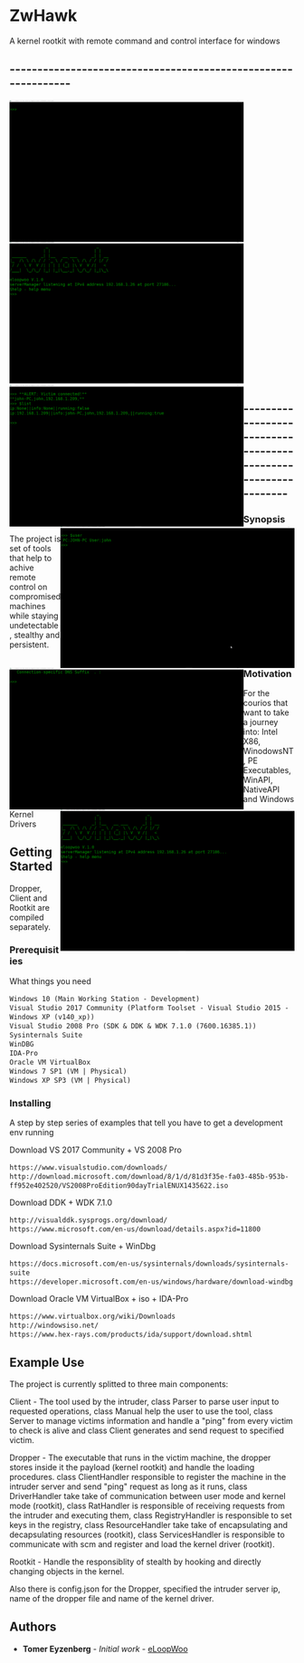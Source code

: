 # ZwHawk

A kernel rootkit with remote command and control interface for windows

## --------------------------------------------------------------

<img align="left" src="./assets/demo1.gif" height = 250>
<img align="rightt" src="./assets/demo2.gif" height = 250>
<img align="left" src="./assets/demo3.gif" height = 250>
<img align="right" src="./assets/demo4.gif" height = 250>
<img align="left" src="./assets/demo5.gif" height = 250>
<img align="right" src="./assets/demo6.gif" height = 250>

## --------------------------------------------------------------

### Synopsis

The project is set of tools that help to achive remote control on compromised machines
while staying undetectable, stealthy and persistent.

### Motivation

For the courios that want to take a journey into: Intel X86, WinodowsNT, 
PE Executables, WinAPI, NativeAPI and Windows Kernel Drivers

## Getting Started

Dropper, Client and Rootkit are compiled separately. 

### Prerequisities

What things you need

```
Windows 10 (Main Working Station - Development)
Visual Studio 2017 Community (Platform Toolset - Visual Studio 2015 - Windows XP (v140_xp))
Visual Studio 2008 Pro (SDK & DDK & WDK 7.1.0 (7600.16385.1))
Sysinternals Suite
WinDBG
IDA-Pro
Oracle VM VirtualBox
Windows 7 SP1 (VM | Physical)
Windows XP SP3 (VM | Physical)
```

### Installing

A step by step series of examples that tell you have to get a development env running

Download VS 2017 Community + VS 2008 Pro

```
https://www.visualstudio.com/downloads/
http://download.microsoft.com/download/8/1/d/81d3f35e-fa03-485b-953b-ff952e402520/VS2008ProEdition90dayTrialENUX1435622.iso
```

Download DDK + WDK 7.1.0
```
http://visualddk.sysprogs.org/download/
https://www.microsoft.com/en-us/download/details.aspx?id=11800
```

Download Sysinternals Suite + WinDbg
```
https://docs.microsoft.com/en-us/sysinternals/downloads/sysinternals-suite
https://developer.microsoft.com/en-us/windows/hardware/download-windbg
```

Download Oracle VM VirtualBox + iso + IDA-Pro
```
https://www.virtualbox.org/wiki/Downloads
http://windowsiso.net/
https://www.hex-rays.com/products/ida/support/download.shtml
```

## Example Use

The project is currently splitted to three main components:

Client - The tool used by the intruder, class Parser to parse user input to requested operations,
class Manual help the user to use the tool, class Server to manage victims information and handle 
a "ping" from every victim to check is alive and class Client generates and send request to specified victim.

Dropper - The executable that runs in the victim machine, the dropper stores inside it the payload (kernel rootkit)
and handle the loading procedures. class ClientHandler responsible to register the machine in the intruder server
and send "ping" request as long as it runs, class DriverHandler take take of communication between user mode and
kernel mode (rootkit), class RatHandler is responsible of receiving requests from the intruder and executing them,
class RegistryHandler is responsible to set keys in the registry, class ResourceHandler take take of encapsulating 
and decapsulating resources (rootkit), class ServicesHandler is responsible to communicate with scm and
register and load the kernel driver (rootkit).

Rootkit - Handle the responsiblity of stealth by hooking and directly changing objects in the kernel.

Also there is config.json for the Dropper, specified the intruder server ip, name of the dropper file and 
name of the kernel driver.


## Authors

* **Tomer Eyzenberg** - *Initial work* - [eLoopWoo](https://github.com/eLoopWoo)
